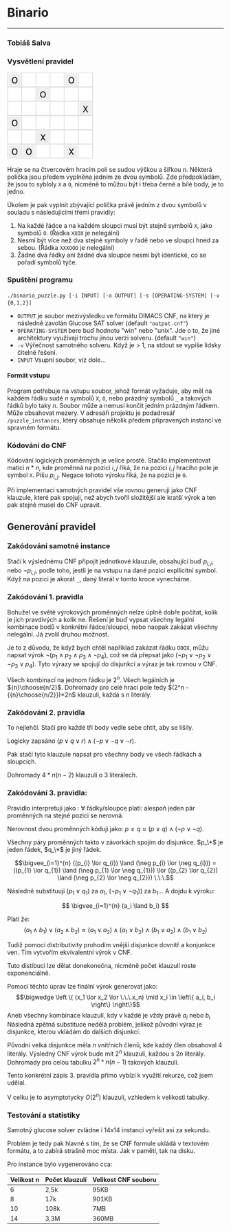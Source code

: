 # Binario

___

### Tobiáš Salva

### Vysvětlení pravidel

<img src="example_puzzle.png" width="200" alt="Example puzzle image">

Hraje se na čtvercovém hracím poli se sudou výškou a šířkou $n$.
Některá políčka jsou předem vyplněna jedním ze dvou symbolů.
Zde předpokládám, že jsou to sybloly `X` a `O`,
nicméně to můžou být i třeba černé a bílé body, je to jedno.

Úkolem je pak vyplnit zbývající políčka právě jedním z dvou symbolů
v souladu s následujícími třemi pravidly:

1. Na každé řádce a na každém sloupci musí být
   stejně symbolů `X`, jako symbolů `O`. (Řádka `XXOX` je nelegální)
2. Nesmí být více než dva stejné symboly v řadě nebo ve sloupci
   hned za sebou. (Řádka `XXXOOO` je nelegální)
3. Žádné dva řádky ani žádné dva sloupce nesmí být identické,
   co se pořadí symbolů týče.

### Spuštění programu

`./binario_puzzle.py [-i INPUT] [-o OUTPUT] [-s [OPERATING-SYSTEM] [-v {0,1,2}]`

- `OUTPUT` je soubor mezivýsledku ve formátu DIMACS CNF,
  na který je následně zavolán Glucose SAT solver (default `"output.cnf"`)
- `OPERATING-SYSTEM` bere buď hodnotu "win" nebo "unix". Jde o to,
  že jiné architektury využívají trochu jinou verzi solveru. (default `"win"`)
- `-v` Výřečnost samotného solveru. Když je > 1, na stdout
  se vypíše lidsky čitelné řešení.
- `INPUT` Vsupní soubor, viz dole...

#### Formát vstupu

Program potřebuje na vstupu soubor, jehož formát vyžaduje,
aby měl na každém řádku sudé $n$ symbolů `X`, `O`, nebo
prázdný symbolů `_`
a takových řádků bylo taky $n$. Soubor může a nemusí končit
jedním prázdným řádkem. Může obsahovat mezery.
V adresáři projektu je podadresář `/puzzle_instances`,
který obsahuje několik předem připravených instancí ve
spravném formátu.

### Kódování do CNF

Kódování logických proměnných je velice prosté.
Stačilo implementovat matici $n*n$, kde proměnná na pozici $i,j$ říká,
že na pozici $i,j$ hracího pole je symbol `X`. Píšu $p_{i,j}$.
Negace tohoto výroku říká, že na pozici je `O`.

Při implementaci samotných pravidel vše rovnou generuji jako CNF klauzule,
které pak spojuji, než abych tvořil složitější ale kratší výrok
a ten pak stejně musel do CNF upravit.

## Generování pravidel

### Zakódování samotné instance

Stačí k výslednému CNF připojit jednotkové klauzule,
obsahující buď $p_{i,j}$, nebo $\neg p_{i,j}$, podle toho,
jestli je na vstupu na dané pozici expllicitní symbol.
Když na pozici je akorát `_`, daný literál v tomto kroce vynecháme.

### Zakódování 1. pravidla

Bohužel ve světě výrokových proměnných nelze úplně dobře počítat,
kolik je jich pravdivých a kolik ne.
Řešení je buď vypsat všechny legální kombinace bodů v konkrétní řádce/sloupci,
nebo naopak zakázat všechny nelegální.
Já zvolil druhou možnost.

Je to z důvodu, že když bych chtěl například zakázat řádku `OOOX`,
můžu napsat výrok $\neg(p_1 \land p_2 \land p_3 \land \neg p_4)$,
což se dá přepsat jako $(\neg p_1 \lor \neg p_2 \lor \neg p_3 \lor p_4)$.
Tyto výrazy se spojují do disjunkcí a výraz je tak rovnou v CNF.

Všech kombinací na jednom řádku je $2^n$. Všech legálních je ${n}\choose{n/2}$.
Dohromady pro celé hrací pole tedy $(2^n - {{n}\choose{n/2}})*2n$
klauzulí, každá s $n$ literály.

### Zakódování 2. pravidla

To nejlehčí. Stačí pro každé tři body vedle sebe chtít, aby se lišily.

Logicky zapsáno $(p \lor q \lor r) \land (\neg p \lor \neg q \lor \neg r)$.

Pak stačí tyto klauzule napsat pro všechny body ve všech řádkách a sloupcích.

Dohromady $4*n(n-2)$ klauzulí o $3$ literálech.

### Zakódování 3. pravidla:

Pravidlo interpretuji jako : $\forall$ řádky/sloupce platí:
alespoň jeden pár proměnných na stejné pozici se nerovná.

Nerovnost dvou proměnných kóduji jako:
$p \neq q \approx (p \lor q) \land (\neg p \lor \neg q)$.

Všechny páry proměnných takto v závorkách spojím do disjunkce.
$p_\*$ je jeden řádek, $q_\*$ je jiný řádek.

$$\bigvee_{i=1}^{n} ((p_{i} \lor q_{i})
\land (\neg p_{i} \lor \neg q_{i})) =
((p_{1} \lor q_{1}) \land (\neg p_{1} \lor \neg q_{1})) \lor
((p_{2} \lor q_{2}) \land (\neg p_{2} \lor \neg q_{2})) \.\.\.$$

Následně substituuji $(p_{1} \lor q_{1})$ za $a_1$,
$(\neg p_{1} \lor \neg q_{1}))$ za $b_1...$
A dojdu k výroku:

$$
\bigvee_{i=1}^{n} (a_i \land b_i)
$$

Platí že:
$$(a_1 \land b_1) \lor (a_2 \land b_2) \approx
(a_1 \lor a_2) \land (a_1 \lor b_2) \land
(b_1 \lor a_2) \land ( b_1 \lor b_2)$$

Tudíž pomocí distributivity prohodím vnější disjunkce dovnitř
a konjunkce ven.
Tím vytvořím ekvivalentní výrok v CNF.

Tuto distibuci lze dělat donekonečna,
nicméně počet klauzulí roste exponenciálně.

Pomocí těchto úprav lze finální výrok generovat jako:
$$\bigwedge \left \{
(x_1 \lor x_2 \lor \.\.\.x_n)
\mid
x_i \in \left\{ a_i, b_i \right\}
\right\}$$
Aneb všechny kombinace klauzulí, kdy v každé je vždy právě $a_i$ nebo $b_i$
Následná zpětná substituce nedělá problém, jelikož původní výraz
je disjunkce, kterou vkládám do dalších disjunkcí.

Původní velká disjunkce měla $n$ vnitřních členů,
kde každý člen obsahoval $4$ literály.
Výsledný CNF výrok bude mít $2^n$ klauzulí, každou s $2n$ literály.
Dohromady pro celou tabulku $2^{n}*n(n-1)$ takových klauzulí.

Tento konkrétní zápis 3. pravidla přímo vybízí k využití rekurze, což jsem udělal.

V celku je to asymptotycky $O(2^n)$ klauzulí,
vzhledem k velikosti tabulky.

### Testování a statistiky

Samotný glucose solver zvládne i 14x14 instanci vyřešit asi za sekundu.

Problém je tedy pak hlavně s tím, že se CNF formule ukládá v
textovém formátu, a to zabírá strašně moc místa.
Jak v paměti, tak na disku.

Pro instance bylo vygenerováno cca:

| Velikost n | Počet klauzulí | Velikost CNF souboru |
|------------|----------------|----------------------|
| 6          | 2,5k           | 95KB                 |
| 8          | 17k            | 901KB                |
| 10         | 108k           | 7MB                  |
| 14         | 3,3M           | 360MB                |
